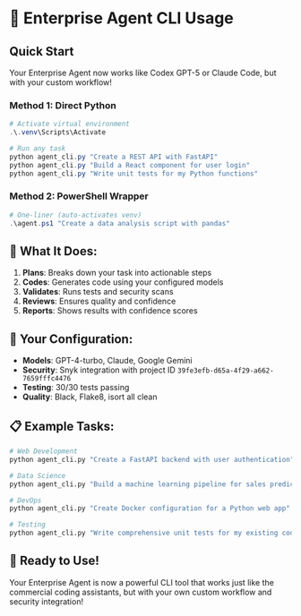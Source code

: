 # 🚀 Enterprise Agent CLI Usage

## Quick Start

Your Enterprise Agent now works like Codex GPT-5 or Claude Code, but with your custom workflow!

### **Method 1: Direct Python**
```powershell
# Activate virtual environment
.\.venv\Scripts\Activate

# Run any task
python agent_cli.py "Create a REST API with FastAPI"
python agent_cli.py "Build a React component for user login"
python agent_cli.py "Write unit tests for my Python functions"
```

### **Method 2: PowerShell Wrapper**
```powershell
# One-liner (auto-activates venv)
.\agent.ps1 "Create a data analysis script with pandas"
```

## 🎯 **What It Does:**

1. **Plans**: Breaks down your task into actionable steps
2. **Codes**: Generates code using your configured models
3. **Validates**: Runs tests and security scans
4. **Reviews**: Ensures quality and confidence
5. **Reports**: Shows results with confidence scores

## 🔧 **Your Configuration:**

- **Models**: GPT-4-turbo, Claude, Google Gemini
- **Security**: Snyk integration with project ID `39fe3efb-d65a-4f29-a662-7659fffc4476`
- **Testing**: 30/30 tests passing
- **Quality**: Black, Flake8, isort all clean

## 📋 **Example Tasks:**

```bash
# Web Development
python agent_cli.py "Create a FastAPI backend with user authentication"

# Data Science
python agent_cli.py "Build a machine learning pipeline for sales prediction"

# DevOps
python agent_cli.py "Create Docker configuration for a Python web app"

# Testing
python agent_cli.py "Write comprehensive unit tests for my existing code"
```

## 🚀 **Ready to Use!**

Your Enterprise Agent is now a powerful CLI tool that works just like the commercial coding assistants, but with your own custom workflow and security integration!

